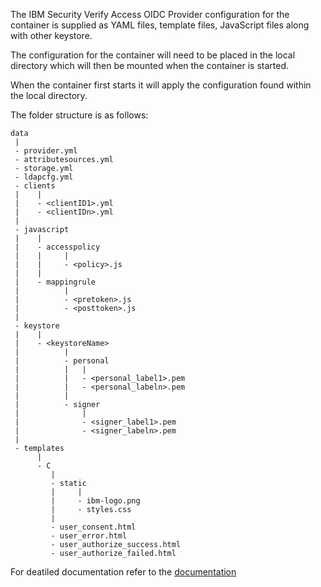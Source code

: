 

The IBM Security Verify Access OIDC Provider configuration for the container is supplied as YAML files, template files, JavaScript files along with other keystore. 

The configuration for the container will need to be placed in the local directory which will then be mounted when the container is started.

When the container first starts it will apply the configuration found within the local directory.

The folder structure is as follows:
```
data
 |
 - provider.yml
 - attributesources.yml
 - storage.yml
 - ldapcfg.yml
 - clients
 |    |
 |    - <clientID1>.yml
 |    - <clientIDn>.yml
 |
 - javascript
 |    |
 |    - accesspolicy
 |    |     |
 |    |     - <policy>.js
 |    |
 |    - mappingrule
 |          |
 |          - <pretoken>.js
 |          - <posttoken>.js
 |
 - keystore
 |    |
 |    - <keystoreName>
 |          |
 |          - personal
 |          |   |
 |          |   - <personal_label1>.pem
 |          |   - <personal_labeln>.pem
 |          |
 |          - signer
 |              |
 |              - <signer_label1>.pem
 |              - <signer_labeln>.pem
 |
 - templates
      |
      - C
         |
         - static
         |     |
         |     - ibm-logo.png
         |     - styles.css
         |
         - user_consent.html
         - user_error.html
         - user_authorize_success.html
         - user_authorize_failed.html

```

For deatiled documentation refer to the [documentation](https://docs.verify.ibm.com/ibm-security-verify-access/docs)
